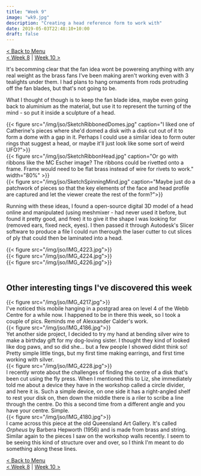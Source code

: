 ```yaml
---
title: "Week 9"
image: "wk9.jpg"
description: "Creating a head reference form to work with"
date: 2019-05-03T22:48:10+10:00
draft: false
---
```


[< Back to Menu](/jso/)  
[< Week 8](/jso/week08) | [Week 10 >](/jso/week10)

It's becomming clear that the fan idea wont be powereing anything with any real weight as the brass fans I've been making aren't working even with 3 tealights under them.  I had plans to hang ornaments from rods protruding off the fan blades, but that's not going to be.

What I thought of though is to keep the fan blade idea, maybe even going back to aluminium  as the material, but use it to represent the turning of the mind - so put it inside a sculpture of a head.  

<div class="row">
    <div class="4u 12u$(medium)">
        {{< figure src="/img/jso/SketchRibbonedDomes.jpg" caption="I liked one of Catherine's pieces where she'd domed a disk with a disk cut out of it to form a dome with a gap in it.  Perhaps I could use a similar idea to form outer rings that suggest a head, or maybe it'll just look like some sort of weird UFO?">}}
    </div>
    <div class="4u 12u$(medium)">
        {{< figure src="/img/jso/SketchRibbonHead.jpg"  caption="Or go with ribbons like the MC Escher image?  The ribbons could be rivetted onto a frame.  Frame would need to be flat brass instead of wire for rivets to work." width="80%" >}}
    </div>
    <div class="4u 12u$(medium)">
        {{< figure src="/img/jso/SketchSpinningMind.jpg" caption="Maybe just do a patchwork of pieces so that the key elements of the face and head profile are captured and let the viewer create the rest of the form?">}}
    </div>
</div>



Running with these ideas, I found a open-source digital 3D model of a head online and manipulated (using meshmixer - had never used it before, but found it pretty good, and free) it to give it the shape I was looking for (removed ears, fixed neck, eyes).  I then passed it through Autodesk's Slicer software to produce a file I could run therough the laser cutter to cut slices of ply that could then be laminated into a head.

<div class="row">
    <div class="4u 12u$(medium)">
        {{< figure src="/img/jso/IMG_4223.jpg">}}
    </div>
    <div class="4u 12u$(medium)">
        {{< figure src="/img/jso/IMG_4224.jpg">}}
    </div>
    <div class="4u 12u$(medium)">
        {{< figure src="/img/jso/IMG_4226.jpg">}}
    </div>
</div>

<br>

## Other interesting tings I've discovered this week

<div class="row">
    <div class="6u 12u$(medium)">
        {{< figure src="/img/jso/IMG_4217.jpg">}}
    </div>
    <div class="6u 12u$(medium)">
        I've noticed this mobile hanging in a postgrad area on level 4 of the Webb Centre for a while now.  I happened to be in there this week, so I took a couple of pics.  Reminds me of Alexxander Calder's work.
    </div>
</div>

<div class="row">
    <div class="6u 12u$(medium)">
        {{< figure src="/img/jso/IMG_4186.jpg">}}
    </div>
    <div class="6u 12u$(medium)">
        Yet another side project, I decided to try my hand at bending silver wire to make a birthday gift for my dog-loving sister.  I thought they kind of looked like dog paws, and so did she... but a few people I showed didnt think so!  Pretty simple little tings, but my first time making earrings, and first time working with silver.
    </div>
</div>

<div class="row">
    <div class="6u 12u$(medium)">
        {{< figure src="/img/jso/IMG_4228.jpg">}}
    </div>
    <div class="6u 12u$(medium)">
        I recently wrote about the challenges of finding the centre of a disk that's been cut using the fly press.  When I mentioned this to Liz, she immediately told me about a device they have in the workshop called a circle divider, and here it is.  Such a simple device, on one side it has a right-angled shelf to rest your disk on, then down the middle there is a riler to scribe a line through the centre.  Do this a second time from a different angle and you have your centre.  Simple.
    </div>
</div>

<div class="row">
    <div class="6u 12u$(medium)">
        {{< figure src="/img/jso/IMG_4180.jpg">}}
    </div>
    <div class="6u 12u$(medium)">
        I came across this piece at the old Queensland Art Gallery.  It's called <i>Orpheus</i> by Barbera Hepworth (1956) and is made from brass and string.  Similar again to the pieces I saw on the workshop walls recently.  I seem to be seeing this kind of structure over and over, so I think I'm meant to do something along these lines.
    </div>
</div>




[< Back to Menu](/jso/)  
[< Week 8](/jso/week08) | [Week 10 >](/jso/week10)


